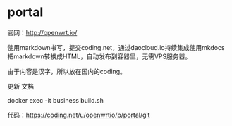 # portal

官网：http://openwrt.io/

使用markdown书写，提交coding.net，通过daocloud.io持续集成使用mkdocs把markdown转换成HTML，自动发布到容器里，无需VPS服务器。

由于内容是汉字，所以放在国内的coding。

更新 文档

docker exec -it business build.sh

代码：https://coding.net/u/openwrtio/p/portal/git
